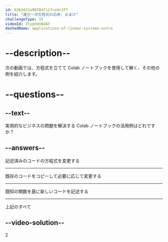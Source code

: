 ```yaml
---
id: 6363d23a9078df117ce4c3ff
title: "連立一次方程式の応用: おまけ"
challengeType: 15
videoId: ZtypoUnNdAY
dashedName: applications-of-linear-systems-extra
---
```


# --description--

次の動画では、方程式を立てて Colab ノートブックを使用して解く、その他の例を紹介します。

# --questions--

## --text--

実用的なビジネスの問題を解決する Colab ノートブックの活用例はどれですか？

## --answers--

記述済みのコードの方程式を変更する

---

既存のコードをコピーして必要に応じて変更する

---

既知の関数を基に新しいコードを記述する

---

上記のすべて

## --video-solution--

2
